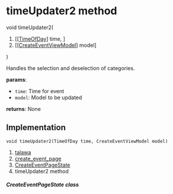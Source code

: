 
<div>

# timeUpdater2 method

</div>


void timeUpdater2(

1.  [[[TimeOfDay](https://api.flutter.dev/flutter/material/TimeOfDay-class.md)]
    time, ]
2.  [[[CreateEventViewModel](../../view_model_after_auth_view_models_event_view_models_create_event_view_model/CreateEventViewModel-class.md)]
    model]

)



Handles the selection and deselection of categories.

**params**:

-   `time`: Time for event
-   `model`: Model to be updated

**returns**: None



## Implementation

``` language-dart
void timeUpdater2(TimeOfDay time, CreateEventViewModel model) 
```







1.  [talawa](../../index.md)
2.  [create_event_page](../../views_after_auth_screens_events_create_event_page/)
3.  [CreateEventPageState](../../views_after_auth_screens_events_create_event_page/CreateEventPageState-class.md)
4.  timeUpdater2 method

##### CreateEventPageState class







